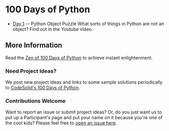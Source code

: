 # 100 Days of Python


* [Day 1](day-01/README.md) -- Python Object Puzzle
What sorts of things in Python are not an object?  Find out in the Youtube video.


## More Information

Read the [Zen of 100 Days of Python](https://codesolid.com/zen-of-100-days-of-python/) to achieve instant enlightenment.

### Need Project Ideas?

We post new project ideas and links to some sample solutions periodically to [CodeSolid's 100 Days of Python](https://codesolid.com/category/100-days-of-python/).

### Contributions Welcome
Want to report an issue or submit project ideas?  Or, do you just want us to put up a Participant's page and put your name on it because you're one of the cool kids?  Please feel free to [open an issue here](https://github.com/CodeSolid/100-days-of-python/issues).
